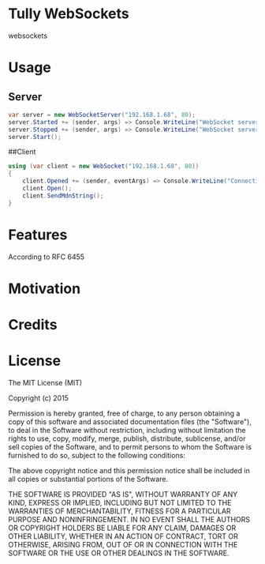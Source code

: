 # Tully WebSockets
websockets

# Usage
## Server
```csharp
var server = new WebSocketServer("192.168.1.68", 80);
server.Started += (sender, args) => Console.WriteLine("WebSocket server started!");
server.Stopped += (sender, args) => Console.WriteLine("WebSocket server stopped!");
server.Start();
```
##Client
```csharp
using (var client = new WebSocket("192.168.1.68", 80))
{
	client.Opened += (sender, eventArgs) => Console.WriteLine("Connection open!");
	client.Open();
	client.SendMdnString();
}
```
# Features
According to RFC 6455

# Motivation

# Credits

# License

The MIT License (MIT)

Copyright (c) 2015 

Permission is hereby granted, free of charge, to any person obtaining a copy
of this software and associated documentation files (the "Software"), to deal
in the Software without restriction, including without limitation the rights
to use, copy, modify, merge, publish, distribute, sublicense, and/or sell
copies of the Software, and to permit persons to whom the Software is
furnished to do so, subject to the following conditions:

The above copyright notice and this permission notice shall be included in all
copies or substantial portions of the Software.

THE SOFTWARE IS PROVIDED "AS IS", WITHOUT WARRANTY OF ANY KIND, EXPRESS OR
IMPLIED, INCLUDING BUT NOT LIMITED TO THE WARRANTIES OF MERCHANTABILITY,
FITNESS FOR A PARTICULAR PURPOSE AND NONINFRINGEMENT. IN NO EVENT SHALL THE
AUTHORS OR COPYRIGHT HOLDERS BE LIABLE FOR ANY CLAIM, DAMAGES OR OTHER
LIABILITY, WHETHER IN AN ACTION OF CONTRACT, TORT OR OTHERWISE, ARISING FROM,
OUT OF OR IN CONNECTION WITH THE SOFTWARE OR THE USE OR OTHER DEALINGS IN THE
SOFTWARE.
